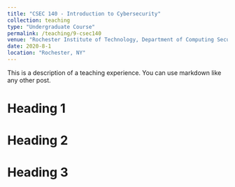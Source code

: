 ```yaml
---
title: "CSEC 140 - Introduction to Cybersecurity"
collection: teaching
type: "Undergraduate Course"
permalink: /teaching/9-csec140
venue: "Rochester Institute of Technology, Department of Computing Security"
date: 2020-8-1
location: "Rochester, NY"
---
```


This is a description of a teaching experience. You can use markdown like any other post.

Heading 1
======

Heading 2
======

Heading 3
======

